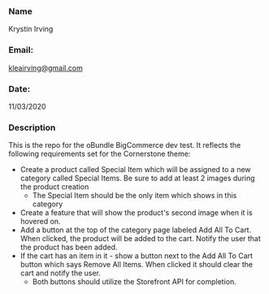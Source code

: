 ### Name
Krystin Irving

### Email:
kleairving@gmail.com

### Date:
11/03/2020

### Description
This is the repo for the oBundle BigCommerce dev test. It reflects the following requirements set for the Cornerstone theme:

- Create a product called Special Item which will be assigned to a new category called Special Items. Be sure to add at least 2 images during the product creation
  - The Special Item should be the only item which shows in this category
- Create a feature that will show the product's second image when it is hovered on.
- Add a button at the top of the category page labeled Add All To Cart. When clicked, the product will be added to the cart. Notify the user that the product has been added.
- If the cart has an item in it - show a button next to the Add All To Cart button which says Remove All Items. When clicked it should clear the cart and notify the user.
  - Both buttons should utilize the Storefront API for completion.
